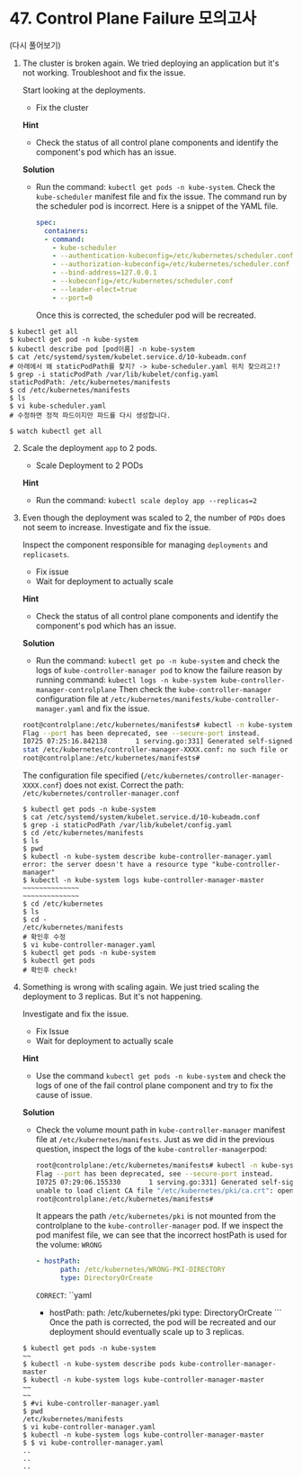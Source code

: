 # 47. Control Plane Failure 모의고사



(다시 풀어보기)



1. The cluster is broken again. We tried deploying an application but it's not working. Troubleshoot and fix the issue.

   Start looking at the deployments.

   - Fix the cluster

   **Hint**

   - Check the status of all control plane components and identify the component's pod which has an issue.

   **Solution**

   - Run the command: `kubectl get pods -n kube-system`. Check the `kube-scheduler` manifest file and fix the issue.
     The command run by the scheduler pod is incorrect. Here is a snippet of the YAML file.

     ```yaml
     spec:
       containers:
       - command:
         - kube-scheduler
         - --authentication-kubeconfig=/etc/kubernetes/scheduler.conf
         - --authorization-kubeconfig=/etc/kubernetes/scheduler.conf
         - --bind-address=127.0.0.1
         - --kubeconfig=/etc/kubernetes/scheduler.conf
         - --leader-elect=true
         - --port=0
     ```

     Once this is corrected, the scheduler pod will be recreated.

```
$ kubectl get all
$ kubectl get pod -n kube-system
$ kubectl describe pod [pod이름] -n kube-system
$ cat /etc/systemd/system/kubelet.service.d/10-kubeadm.conf
# 아래에서 왜 staticPodPath를 찾지? -> kube-scheduler.yaml 위치 찾으려고!?
$ grep -i staticPodPath /var/lib/kubelet/config.yaml 
staticPodPath: /etc/kubernetes/manifests
$ cd /etc/kubernetes/manifests
$ ls
$ vi kube-scheduler.yaml
# 수정하면 정적 파드이지만 파드를 다시 생성합니다.

$ watch kubectl get all
```



2. Scale the deployment `app` to 2 pods.

   - Scale Deployment to 2 PODs

   **Hint**

   - Run the command: `kubectl scale deploy app --replicas=2`

   

   

3. Even though the deployment was scaled to 2, the number of `PODs` does not seem to increase. Investigate and fix the issue.

   Inspect the component responsible for managing `deployments` and `replicasets`.

   - Fix issue
   - Wait for deployment to actually scale

   **Hint**

   - Check the status of all control plane components and identify the component's pod which has an issue.

   **Solution**

   - Run the command: `kubectl get po -n kube-system` and check the logs of `kube-controller-manager pod` to know the failure reason by running command: `kubectl logs -n kube-system kube-controller-manager-controlplane`
   Then check the `kube-controller-manager` configuration file at `/etc/kubernetes/manifests/kube-controller-manager.yaml` and fix the issue.

   ```sh
   root@controlplane:/etc/kubernetes/manifests# kubectl -n kube-system logs kube-controller-manager-controlplane
   Flag --port has been deprecated, see --secure-port instead.
   I0725 07:25:16.842138       1 serving.go:331] Generated self-signed cert in-memory
   stat /etc/kubernetes/controller-manager-XXXX.conf: no such file or directory
   root@controlplane:/etc/kubernetes/manifests# 
   ```

   The configuration file specified (`/etc/kubernetes/controller-manager-XXXX.conf`) does not exist.
   Correct the path: `/etc/kubernetes/controller-manager.conf`

   ```
   $ kubectl get pods -n kube-system
   $ cat /etc/systemd/system/kubelet.service.d/10-kubeadm.conf
   $ grep -i staticPodPath /var/lib/kubelet/config.yaml
   $ cd /etc/kubernetes/manifests
   $ ls
   $ pwd
   $ kubectl -n kube-system describe kube-controller-manager.yaml
   error: the server doesn't have a resource type "kube-controller-manager"
   $ kubectl -n kube-system logs kube-controller-manager-master
   ~~~~~~~~~~~~~~
   ~~~~~~~~~~~~~~
   $ cd /etc/kubernetes
   $ ls
   $ cd -
   /etc/kubernetes/manifests
   # 확인후 수정
   $ vi kube-controller-manager.yaml
   $ kubectl get pods -n kube-system
   $ kubectl get pods
   # 확인후 check!
   ```



4. Something is wrong with scaling again. We just tried scaling the deployment to 3 replicas. But it's not happening.

   Investigate and fix the issue.

   - Fix Issue
   - Wait for deployment to actually scale

   **Hint**

   - Use the command `kubectl get pods -n kube-system` and check the logs of one of the fail control plane component and try to fix the cause of issue.

   **Solution**

   - Check the volume mount path in `kube-controller-manager` manifest file at `/etc/kubernetes/manifests`.
     Just as we did in the previous question, inspect the logs of the `kube-controller-manager`pod:

     ```sh
     root@controlplane:/etc/kubernetes/manifests# kubectl -n kube-system logs kube-controller-manager-controlplane
     Flag --port has been deprecated, see --secure-port instead.
     I0725 07:29:06.155330       1 serving.go:331] Generated self-signed cert in-memory
     unable to load client CA file "/etc/kubernetes/pki/ca.crt": open /etc/kubernetes/pki/ca.crt: no such file or directory
     root@controlplane:/etc/kubernetes/manifests# 
     ```

     It appears the path `/etc/kubernetes/pki` is not mounted from the controlplane to the `kube-controller-manager` pod. If we inspect the pod manifest file, we can see that the incorrect hostPath is used for the volume:
     `WRONG`

     ```yaml
     - hostPath:
           path: /etc/kubernetes/WRONG-PKI-DIRECTORY
           type: DirectoryOrCreate
     ```

     
     `CORRECT`: ``yaml

     - hostPath: path: /etc/kubernetes/pki type: DirectoryOrCreate ``` Once the path is corrected, the pod will be recreated and our deployment should eventually scale up to 3 replicas.

   ```
   $ kubectl get pods -n kube-system
   ~~
   $ kubectl -n kube-system describe pods kube-controller-manager-master
   $ kubectl -n kube-system logs kube-controller-manager-master
   ~~
   ~~
   $ #vi kube-controller-manager.yaml
   $ pwd
   /etc/kubernetes/manifests
   $ vi kube-controller-manager.yaml
   $ kubectl -n kube-system logs kube-controller-manager-master
   $ $ vi kube-controller-manager.yaml
   ..
   ..
   ..
   ```

   